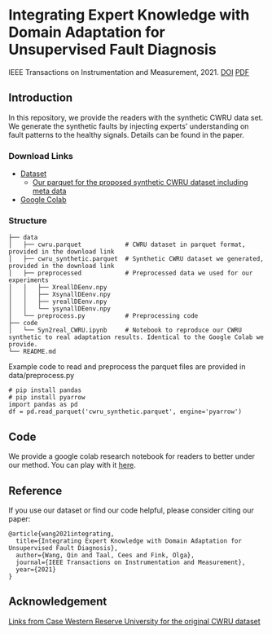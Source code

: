 # Integrating Expert Knowledge with Domain Adaptation for Unsupervised Fault Diagnosis
IEEE Transactions on Instrumentation and Measurement, 2021. [DOI](https://doi.org/10.1109/TIM.2021.3127654) [PDF](https://arxiv.org/abs/2107.01849)


## Introduction
In this repository, we provide the readers with the synthetic CWRU data set. We generate the synthetic faults by injecting experts' understanding on fault patterns to the healthy signals. Details can be found in the paper.

### Download Links
+ [Dataset](https://github.com/qinenergy/syn2real/releases)
  + [Our parquet for the proposed synthetic CWRU dataset including meta data](https://github.com/qinenergy/syn2real/releases/download/data/cwru_synthetic.parquet)
+ [Google Colab](https://colab.research.google.com/drive/1o-8ETOG-ej3HxVl4lvNJN8D0G6734bu7?usp=sharing)

### Structure
```
├── data
│   ├── cwru.parquet            # CWRU dataset in parquet format, provided in the download link
│   ├── cwru_synthetic.parquet  # Synthetic CWRU dataset we generated, provided in the download link
│   ├── preprocessed            # Preprocessed data we used for our experiments
│   │   ├── XreallDEenv.npy
│   │   ├── XsynallDEenv.npy
│   │   ├── yreallDEenv.npy
│   │   └── ysynallDEenv.npy
│   └── preprocess.py           # Preprocessing code
├── code
│   └── Syn2real_CWRU.ipynb     # Notebook to reproduce our CWRU synthetic to real adaptation results. Identical to the Google Colab we provide.
└── README.md
```

Example code to read and preprocess the parquet files are provided in data/preprocess.py 
```
# pip install pandas
# pip install pyarrow
import pandas as pd
df = pd.read_parquet('cwru_synthetic.parquet', engine='pyarrow')
```

## Code
We provide a google colab research notebook for readers to better under our method. You can play with it [here](https://colab.research.google.com/drive/1o-8ETOG-ej3HxVl4lvNJN8D0G6734bu7?usp=sharing).

## Reference
If you use our dataset or find our code helpful, please consider citing our paper:
```
@article{wang2021integrating,
  title={Integrating Expert Knowledge with Domain Adaptation for Unsupervised Fault Diagnosis},
  author={Wang, Qin and Taal, Cees and Fink, Olga},
  journal={IEEE Transactions on Instrumentation and Measurement},
  year={2021}
}
```

## Acknowledgement
[Links from Case Western Reserve University for the original CWRU dataset](https://engineering.case.edu/bearingdatacenter/download-data-file)
